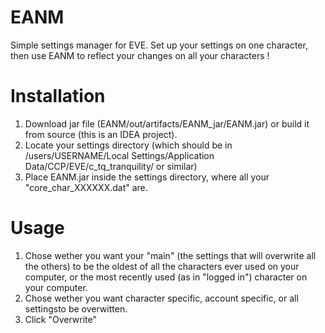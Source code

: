 # EANM
Simple settings manager for EVE. Set up your settings on one character, then use EANM to reflect your changes on all your characters !

# Installation
1. Download jar file (EANM/out/artifacts/EANM_jar/EANM.jar) or build it from source (this is an IDEA project).
2. Locate your settings directory (which should be in /users/USERNAME/Local Settings/Application Data/CCP/EVE/c_tq_tranquility/ or similar)
3. Place EANM.jar inside the settings directory, where all your "core_char_XXXXXX.dat" are.

# Usage
1. Chose wether you want your "main" (the settings that will overwrite all the others) to be the oldest of all the characters ever used on your computer, or the most recently used (as in "logged in") character on your computer.
2. Chose wether you want character specific, account specific, or all settingsto be overwitten.
3. Click "Overwrite"
